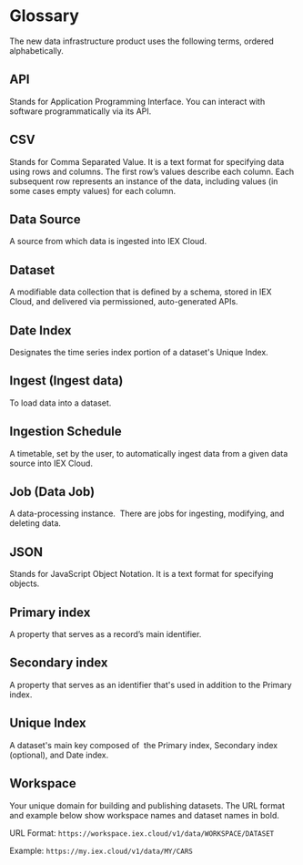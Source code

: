 # Glossary

The new data infrastructure product uses the following terms, ordered alphabetically.

## API

Stands for Application Programming Interface. You can interact with software programmatically via its API.

## CSV

Stands for Comma Separated Value. It is a text format for specifying data using rows and columns. The first row’s values describe each column. Each subsequent row represents an instance of the data, including values (in some cases empty values) for each column.

## Data Source

A source from which data is ingested into IEX Cloud.

## Dataset

A modifiable data collection that is defined by a schema, stored in IEX Cloud, and delivered via permissioned, auto-generated APIs. 

## Date Index

Designates the time series index portion of a dataset's Unique Index. 

## Ingest (Ingest data)

To load data into a dataset. 

## Ingestion Schedule

A timetable, set by the user, to automatically ingest data from a given data source into IEX Cloud.

## Job (Data Job)

A data-processing instance.  There are jobs for ingesting, modifying, and deleting data.

## JSON

Stands for JavaScript Object Notation. It is a text format for specifying objects. 

## Primary index

A property that serves as a record’s main identifier.

## Secondary index

A property that serves as an identifier that's used in addition to the Primary index.

## Unique Index

A dataset's main key composed of  the Primary index, Secondary index (optional), and Date index. 

## Workspace

Your unique domain for building and publishing datasets. The URL format and example below show workspace names and dataset names in bold.

URL Format: `https://workspace.iex.cloud/v1/data/WORKSPACE/DATASET`

Example: `https://my.iex.cloud/v1/data/MY/CARS`
